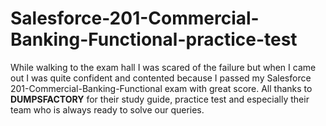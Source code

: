 # Salesforce-201-Commercial-Banking-Functional-practice-test
While walking to the exam hall I was scared of the failure but when I came out I was quite confident and contented because I passed my Salesforce 201-Commercial-Banking-Functional exam with great score. All thanks to **DUMPSFACTORY** for their study guide, practice test and especially their team who is always ready to solve our queries.
